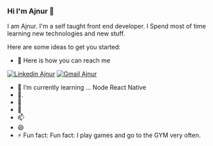 ### Hi I'm Ajnur 👋


I am Ajnur. I'm a self taught front end developer. I Spend most of time learning new technologies and new stuff.

Here are some ideas to get you started:

- 🔭 Here is how you can reach me
 
[![Linkedin](https://i.stack.imgur.com/gVE0j.png) Ajnur](www.linkedin.com/in/ajnur-radovic)
[![Gmail](https://i.stack.imgur.com/gVE0j.png) Ajnur](www.linkedin.com/in/ajnur-radovic)


- 🌱 I’m currently learning ... Node React Native 
- 👯.
- 🤔 
- 💬 
- 📫
- 😄 
- ⚡ Fun fact:  Fun fact: I play games and go to the GYM very often.

